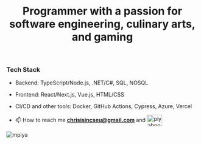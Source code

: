
<h1 align="center">Programmer with a passion for software engineering, culinary arts, and gaming</h1>

<br/>


### Tech Stack
- Backend: TypeScript/Node.js, .NET/C#, SQL, NOSQL
- Frontend: React/Next.js, Vue.js, HTML/CSS
- CI/CD and other tools: Docker, GitHub Actions, Cypress, Azure, Vercel

- 📫 How to reach me **chrisisincseu@gmail.com** and <a href="https://www.linkedin.com/in/christopher-piya-prasertsuwan-61a5a4172/" target="blank"><img align="center" src="https://raw.githubusercontent.com/rahuldkjain/github-profile-readme-generator/master/src/images/icons/Social/linked-in-alt.svg" alt="piyaboot-prasertsuwan-61a5a4172" height="30" width="40" /></a>
</p>

<p align="left"> <img src="https://komarev.com/ghpvc/?username=mpiya&label=Profile%20views&color=0e75b6&style=flat" alt="mpiya" /> </p>
